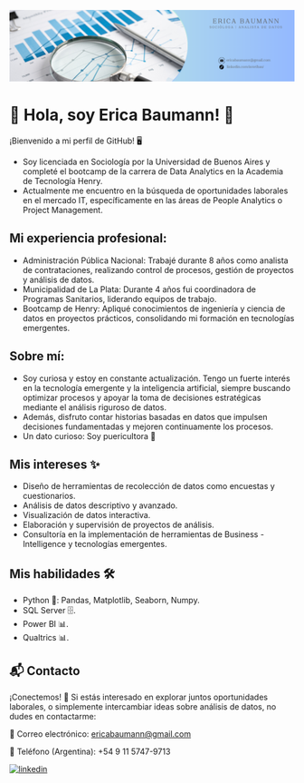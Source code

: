 ![Logo](https://raw.githubusercontent.com/ericabaumann/ericabaumann/a930746e26f733c8ade8c7747249d2dcb8d4c873/Banner%20de%20Linkedin%20Analista%20de%20Datos%20(1).png)
# 🚀 Hola, soy Erica Baumann! 👋



¡Bienvenido a mi perfil de GitHub! 🖥️


- Soy licenciada en Sociología por la Universidad de Buenos Aires y completé el bootcamp de la carrera de Data Analytics en la Academia de Tecnología Henry.
- Actualmente me encuentro en la búsqueda de oportunidades laborales en el mercado IT, específicamente en las áreas de People Analytics o Project Management.


## Mi experiencia profesional:

- Administración Pública Nacional: Trabajé durante 8 años como analista de contrataciones, realizando control de procesos, gestión de proyectos y análisis de datos.
- Municipalidad de La Plata: Durante 4 años fui coordinadora de Programas Sanitarios, liderando equipos de trabajo.
- Bootcamp de Henry: Apliqué conocimientos de ingeniería y ciencia de datos en proyectos prácticos, consolidando mi formación en tecnologías emergentes.

## Sobre mí:

- Soy curiosa y estoy en constante actualización. Tengo un fuerte interés en la tecnología emergente y la inteligencia artificial, siempre buscando optimizar procesos y apoyar la toma de decisiones estratégicas mediante el análisis riguroso de datos. 
- Además, disfruto contar historias basadas en datos que impulsen decisiones fundamentadas y mejoren continuamente los procesos.
- Un dato curioso: Soy puericultora 👶

## Mis intereses ✨
- Diseño de herramientas de recolección de datos como encuestas y cuestionarios.
- Análisis de datos descriptivo y avanzado.
- Visualización de datos interactiva.
- Elaboración y supervisión de proyectos de análisis.
- Consultoría en la implementación de herramientas de Business - Intelligence y tecnologías emergentes.

## Mis habilidades 🛠️

- Python 🐍: Pandas, Matplotlib, Seaborn, Numpy.
- SQL Server 🗄️.
- Power BI 📊.
- Qualtrics 📊.

## 📬 Contacto
¡Conectemos! 🚀
Si estás interesado en explorar juntos oportunidades laborales, o simplemente intercambiar ideas sobre análisis de datos, no dudes en contactarme:

📧 Correo electrónico: ericabaumann@gmail.com

📱 Teléfono (Argentina): +54 9 11 5747-9713

[![linkedin](https://img.shields.io/badge/linkedin-0A66C2?style=for-the-badge&logo=linkedin&logoColor=white)](https://www.linkedin.com/in/eribau/) 
